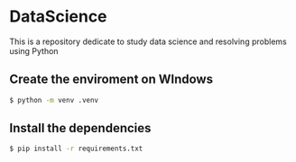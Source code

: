 # DataScience
This is a repository dedicate to study data science and resolving problems using Python 

## Create the enviroment on WIndows
```bash
$ python -m venv .venv
```
## Install the dependencies
```bash
$ pip install -r requirements.txt
```
